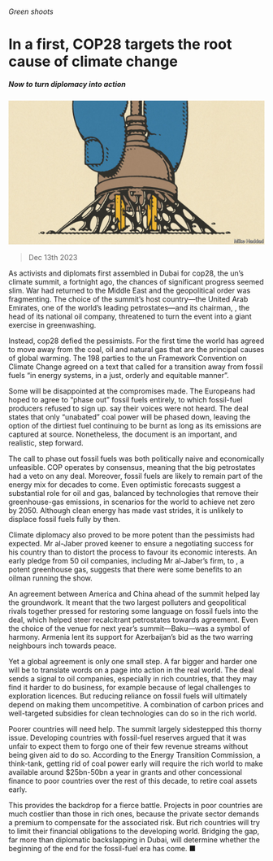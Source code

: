 ###### Green shoots

# In a first, COP28 targets the root cause of climate change 

##### Now to turn diplomacy into action 

![image](images/20231216_LDD003.jpg) 

> Dec 13th 2023 

As activists and diplomats first assembled in Dubai for cop28, the un’s climate summit, a fortnight ago, the chances of significant progress seemed slim. War had returned to the Middle East and the geopolitical order was fragmenting. The choice of the summit’s host country—the United Arab Emirates, one of the world’s leading petrostates—and its chairman, , the head of its national oil company, threatened to turn the event into a giant exercise in greenwashing.

Instead, cop28 defied the pessimists. For the first time the world has agreed to move away from the coal, oil and natural gas that are the principal causes of global warming. The 198 parties to the un Framework Convention on Climate Change agreed on a text that called for a transition away from fossil fuels “in energy systems, in a just, orderly and equitable manner”.

Some will be disappointed at the compromises made. The Europeans had hoped to agree to “phase out” fossil fuels entirely, to which fossil-fuel producers refused to sign up.  say their voices were not heard. The deal states that only “unabated” coal power will be phased down, leaving the option of the dirtiest fuel continuing to be burnt as long as its emissions are captured at source. Nonetheless, the document is an important, and realistic, step forward. 

The call to phase out fossil fuels was both politically naive and economically unfeasible. COP operates by consensus, meaning that the big petrostates had a veto on any deal. Moreover, fossil fuels are likely to remain part of the energy mix for decades to come. Even optimistic forecasts suggest a substantial role for oil and gas, balanced by technologies that remove their greenhouse-gas emissions, in scenarios for the world to achieve net zero by 2050. Although clean energy has made vast strides, it is unlikely to displace fossil fuels fully by then.

Climate diplomacy also proved to be more potent than the pessimists had expected. Mr al-Jaber proved keener to ensure a negotiating success for his country than to distort the process to favour its economic interests. An early pledge from 50 oil companies, including Mr al-Jaber’s firm, to , a potent greenhouse gas, suggests that there were some benefits to an oilman running the show. 

An agreement between America and China ahead of the summit helped lay the groundwork. It meant that the two largest polluters and geopolitical rivals together pressed for restoring some language on fossil fuels into the deal, which helped steer recalcitrant petrostates towards agreement. Even the choice of the venue for next year’s summit—Baku—was a symbol of harmony. Armenia lent its support for Azerbaijan’s bid as the two warring neighbours inch towards peace. 

Yet a global agreement is only one small step. A far bigger and harder one will be to translate words on a page into action in the real world. The deal sends a signal to oil companies, especially in rich countries, that they may find it harder to do business, for example because of legal challenges to exploration licences. But reducing reliance on fossil fuels will ultimately depend on making them uncompetitive. A combination of carbon prices and well-targeted subsidies for clean technologies can do so in the rich world. 

Poorer countries will need help. The summit largely sidestepped this thorny issue. Developing countries with fossil-fuel reserves argued that it was unfair to expect them to forgo one of their few revenue streams without being given aid to do so. According to the Energy Transition Commission, a think-tank, getting rid of coal power early will require the rich world to make available around $25bn-50bn a year in grants and other concessional finance to poor countries over the rest of this decade, to retire coal assets early. 

This provides the backdrop for a fierce battle. Projects in poor countries are much costlier than those in rich ones, because the private sector demands a premium to compensate for the associated risk. But rich countries will try to limit their financial obligations to the developing world. Bridging the gap, far more than diplomatic backslapping in Dubai, will determine whether the beginning of the end for the fossil-fuel era has come. ■



